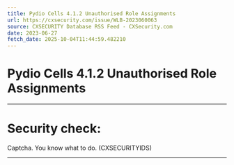 ```yaml
---
title: Pydio Cells 4.1.2 Unauthorised Role Assignments
url: https://cxsecurity.com/issue/WLB-2023060063
source: CXSECURITY Database RSS Feed - CXSecurity.com
date: 2023-06-27
fetch_date: 2025-10-04T11:44:59.482210
---
```


# Pydio Cells 4.1.2 Unauthorised Role Assignments

---

# Security check:

Captcha. You know what to do. (CXSECURITYIDS)

---